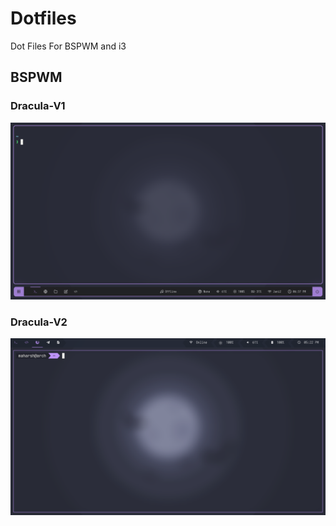 # Dotfiles 

Dot Files For BSPWM and i3

## BSPWM
  
  ### Dracula-V1
  ![Terminal](https://raw.githubusercontent.com/Maharsh17/Archive/main/Screenshot/Dracula-V1/Terminal.png) 
  
  
  ### Dracula-V2
  ![Terminal](https://raw.githubusercontent.com/Maharsh17/Archive/main/Screenshot/Dracula-V2/Terminal.png)
